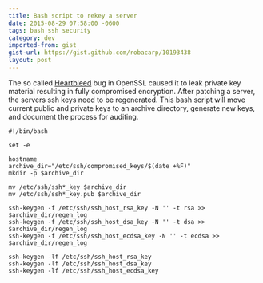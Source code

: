 ```yaml
---
title: Bash script to rekey a server
date: 2015-08-29 07:58:00 -0600
tags: bash ssh security
category: dev
imported-from: gist
gist-url: https://gist.github.com/robacarp/10193438
layout: post
---
```


The so called [Heartbleed](http://heartbleed.com/) bug in OpenSSL caused it to leak private key material resulting in fully compromised encryption. After patching a server, the servers ssh keys need to be regenerated. This bash script will move current public and private keys to an archive directory, generate new keys, and document the process for auditing.

    #!/bin/bash

    set -e

    hostname
    archive_dir="/etc/ssh/compromised_keys/$(date +%F)"
    mkdir -p $archive_dir

    mv /etc/ssh/ssh*_key $archive_dir
    mv /etc/ssh/ssh*_key.pub $archive_dir

    ssh-keygen -f /etc/ssh/ssh_host_rsa_key -N '' -t rsa >> $archive_dir/regen_log
    ssh-keygen -f /etc/ssh/ssh_host_dsa_key -N '' -t dsa >> $archive_dir/regen_log
    ssh-keygen -f /etc/ssh/ssh_host_ecdsa_key -N '' -t ecdsa >> $archive_dir/regen_log

    ssh-keygen -lf /etc/ssh/ssh_host_rsa_key
    ssh-keygen -lf /etc/ssh/ssh_host_dsa_key
    ssh-keygen -lf /etc/ssh/ssh_host_ecdsa_key
